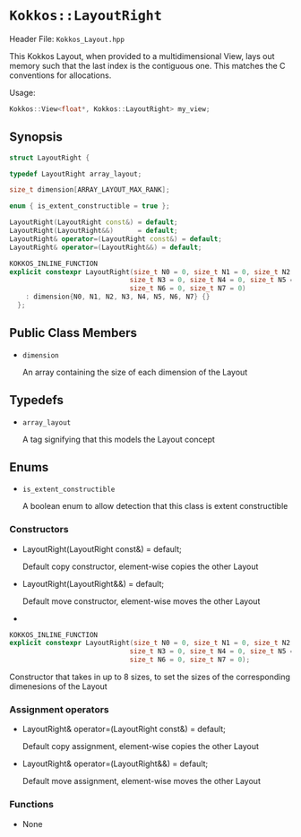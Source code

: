 # `Kokkos::LayoutRight`

Header File: `Kokkos_Layout.hpp`

This Kokkos Layout, when provided to a multidimensional View, lays out memory such that the last index is the contiguous one. This matches the C conventions for allocations. 

Usage: 

  ```c++
  Kokkos::View<float*, Kokkos::LayoutRight> my_view;
  ```

## Synopsis 
  ```c++
  struct LayoutRight {

  typedef LayoutRight array_layout;

  size_t dimension[ARRAY_LAYOUT_MAX_RANK];

  enum { is_extent_constructible = true };

  LayoutRight(LayoutRight const&) = default;
  LayoutRight(LayoutRight&&)      = default;
  LayoutRight& operator=(LayoutRight const&) = default;
  LayoutRight& operator=(LayoutRight&&) = default;

  KOKKOS_INLINE_FUNCTION
  explicit constexpr LayoutRight(size_t N0 = 0, size_t N1 = 0, size_t N2 = 0,
                                size_t N3 = 0, size_t N4 = 0, size_t N5 = 0,
                                size_t N6 = 0, size_t N7 = 0)
      : dimension{N0, N1, N2, N3, N4, N5, N6, N7} {}
	};
  ```

## Public Class Members

  * `dimension`

    An array containing the size of each dimension of the Layout
   
## Typedefs
   
 * `array_layout`

    A tag signifying that this models the Layout concept

## Enums

  * `is_extent_constructible`

    A boolean enum to allow detection that this class is extent constructible

### Constructors

  * LayoutRight(LayoutRight const&) = default;

    Default copy constructor, element-wise copies the other Layout

  * LayoutRight(LayoutRight&&)      = default;
 
    Default move constructor, element-wise moves the other Layout

  * 
  ```c++
  KOKKOS_INLINE_FUNCTION
  explicit constexpr LayoutRight(size_t N0 = 0, size_t N1 = 0, size_t N2 = 0,
                                size_t N3 = 0, size_t N4 = 0, size_t N5 = 0,
                                size_t N6 = 0, size_t N7 = 0);
  ```
  
  Constructor that takes in up to 8 sizes, to set the sizes of the corresponding dimenesions of the Layout

### Assignment operators

  * LayoutRight& operator=(LayoutRight const&) = default;

    Default copy assignment, element-wise copies the other Layout

  * LayoutRight& operator=(LayoutRight&&) = default;

    Default move assignment, element-wise moves the other Layout

### Functions

  * None